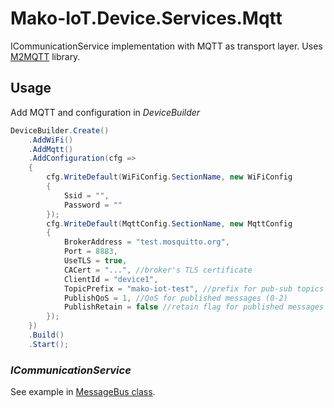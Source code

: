 #  Mako-IoT.Device.Services.Mqtt
ICommunicationService implementation with MQTT as transport layer. Uses [M2MQTT](https://github.com/nanoframework/nanoFramework.m2mqtt) library.

## Usage
Add MQTT and configuration in _DeviceBuilder_
```c#
DeviceBuilder.Create()
    .AddWiFi()
    .AddMqtt()
    .AddConfiguration(cfg =>
    {
        cfg.WriteDefault(WiFiConfig.SectionName, new WiFiConfig
        {
            Ssid = "",
            Password = ""
        });
        cfg.WriteDefault(MqttConfig.SectionName, new MqttConfig
        {
            BrokerAddress = "test.mosquitto.org",
            Port = 8883,
            UseTLS = true,
            CACert = "...", //broker's TLS certificate
            ClientId = "device1",
            TopicPrefix = "mako-iot-test", //prefix for pub-sub topics
            PublishQoS = 1, //QoS for published messages (0-2)
            PublishRetain = false //retain flag for published messages
        });
    })
    .Build()
    .Start();
```

### _ICommunicationService_
See example in [MessageBus class](https://github.com/CShark-Hub/Mako-IoT.Device.Services.Messaging/blob/main/src/MakoIoT.Device.Services.Messaging/MessageBus.cs).
